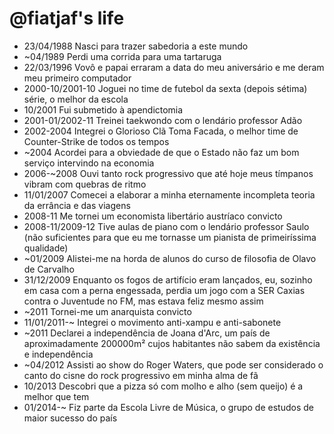 @fiatjaf's life
===============

- 23/04/1988 Nasci para trazer sabedoria a este mundo
- ~04/1989 Perdi uma corrida para uma tartaruga
- 22/03/1996 Vovô e papai erraram a data do meu aniversário e me deram meu primeiro computador
- 2000-10/2001-10 Joguei no time de futebol da sexta (depois sétima) série, o melhor da escola
- 10/2001 Fui submetido à apendictomia
- 2001-01/2002-11 Treinei taekwondo com o lendário professor Adão
- 2002-2004 Integrei o Glorioso Clã Toma Facada, o melhor time de Counter-Strike de todos os tempos
- ~2004 Acordei para a obviedade de que o Estado não faz um bom serviço intervindo na economia
- 2006-~2008 Ouvi tanto rock progressivo que até hoje meus tímpanos vibram com quebras de ritmo
- 11/01/2007 Comecei a elaborar a minha eternamente incompleta teoria da errância e das viagens
- 2008-11 Me tornei um economista libertário austríaco convicto
- 2008-11/2009-12 Tive aulas de piano com o lendário professor Saulo (não suficientes para que eu me tornasse um pianista de primeiríssima qualidade)
- ~01/2009 Alistei-me na horda de alunos do curso de filosofia de Olavo de Carvalho
- 31/12/2009 Enquanto os fogos de artifício eram lançados, eu, sozinho em casa com a perna engessada, perdia um jogo com a SER Caxias contra o Juventude no FM, mas estava feliz mesmo assim
- ~2011 Tornei-me um anarquista convicto
- 11/01/2011-~ Integrei o movimento anti-xampu e anti-sabonete
- ~2011 Declarei a independência de Joana d'Arc, um país de aproximadamente 200000m² cujos habitantes não sabem da existência e independência
- ~04/2012 Assisti ao show do Roger Waters, que pode ser considerado o canto do cisne do rock progressivo em minha alma de fã
- 10/2013 Descobri que a pizza só com molho e alho (sem queijo) é a melhor que tem
- 01/2014-~ Fiz parte da Escola Livre de Música, o grupo de estudos de maior sucesso do país
